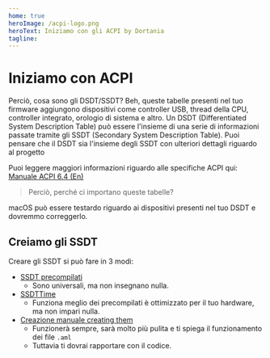 ```yaml
---
home: true
heroImage: /acpi-logo.png
heroText: Iniziamo con gli ACPI by Dortania
tagline:
---
```


# Iniziamo con ACPI

Perciò, cosa sono gli DSDT/SSDT? Beh, queste tabelle presenti nel tuo firmware aggiungono dispositivi come controller USB, thread della CPU, controller integrato, orologio di sistema e altro.
Un DSDT (Differentiated System Description Table) può essere l'insieme di una serie di informazioni passate tramite gli SSDT (Secondary System Description Table).
Puoi pensare che il DSDT sia l'insieme degli SSDT con ulteriori dettagli riguardo al progetto

Puoi leggere maggiori informazioni riguardo alle specifiche ACPI qui: [Manuale ACPI 6.4 (En)](https://uefi.org/sites/default/files/resources/ACPI_Spec_6_4_Jan22.pdf)

> Perciò, perché ci importano queste tabelle?

macOS può essere testardo riguardo ai dispositivi presenti nel tuo DSDT e dovremmo correggerlo.
<!--I principali dispositivi che richiedono la correzione per funzionare correttamente:

* Controller Integrati abbreviazione EC, da Embedded controller
  * Tutte le macchine moderne o meno con processore Intel hanno un EC (chiamato usualmente H\_EC, ECDV, EC0, ecc...) esposto nel loro DSDT, e anche la maggior parte dei sistemi AMD ce l'hanno esposto. Questi controller generalmente non sono compatibili con macOS e causano i panic, perciò vanno nascosti da macOS. macOS Catalina richiede un dispositivo con il nome `EC`, perciò nei casi limite creeremo un EC fantoccio.
  * Nei laptop, il controller integrato deve ancora essere abilitato per far funzionare batteria e tasti chiave, e rinominare l'EC può causare ulteriori problemi su Windows, perciò creeremo un finto EC senza disabilitare quello reale.
* Plugin type
  * Questo ci permette di usare XCPM che provvede una gestione dell'energia nativa per la CPU su **Intel** Haswell e CPU più recenti, questo SSDT si connetterà alla prima thread della CPU. Non riguarda AMD
* Orologio di sistema AWAC.
  * Si applica a tutte le schede madri della serie 300 incluse molte schede Z370, questi problemi specifici derivano dal nuovo orologio AWAC incluso in queste schede. Questo è un problema perché macOS non riesce a comunicare con gli orologi AWAC, perciò dobbiamo forzare l'utilizzo del vecchio orologio RTC o se non utilizzabile crearne uno per far giocare macOS
* SSDT per la NVRAM
  * Le vere schede madri della serie 300 (non Z370) non dichiarano il chip FW come MMIO in ACPI e perciò il kernel ignora la regione MMIO dichiarata nella mappa della memoria UEFI. Questo SSDT fa ritornare il supporto NVRAM
* SSDT per la retroilluminazione
  * Usato per sistemare il controllo della luminosità nei laptop
* SSDT GPIO
  * Usato per creare uno stub per far funzionare VoodooI2C, solo per laptop
* SSDT XOSI
  * Usato per reinstradare la chiamata OSI a questo SSDT, usata principalmente per ingannare il dispositivo e per farlo pensare di star avviando Windows per avere un maggiore supporto del trackpad. Questa è una soluzione da hacker, che può disturbare l'avvio di Windows, usa SSDT GPIO. L'uso di XOSI non sarà descritto in questa guida
* SSDT IRQ e patch ACPI
  * Necessarie per sistemare i conflitti IRQ con DSDT, principalmente per laptop. Esclusivo di SSDTTime
  * Nota che Skylake e sistemi più recenti hanno raramente conflitti IRQ, importante principalmente in Broadwell e meno recenti
-->

## Creiamo gli SSDT

Creare gli SSDT si può fare in 3 modi:

* [SSDT precompilati](ssdt-prebuilt.md)
  * Sono universali, ma non insegnano nulla.
* [SSDTTime](ssdt-easy.md)
  * Funziona meglio dei precompilati è ottimizzato per il tuo hardware, ma non impari nulla.
* [Creazione manuale creating them](dump.md)
  * Funzionerà sempre, sarà molto più pulita e ti spiega il funzionamento dei file `.aml`
  * Tuttavia ti dovrai rapportare con il codice.
